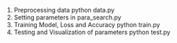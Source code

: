 1. Preprocessing data 
  python data.py
2. Setting parameters in para_search.py
3. Training Model, Loss and Accuracy
  python train.py
4. Testing and Visualization of parameters
  python test.py 
